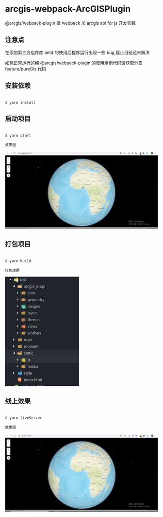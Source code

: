 # arcgis-webpack-ArcGISPlugin
@arcgis/webpack-plugin 做 webpack 加 arcgis api for js 开发实践

## 注意点

在添加第三方组件库 antd 的使用后程序运行出现一些 bug,截止目前还未解决

如想正常运行的纯 @arcgis/webpack-plugin 的使用示例代码请获取分支 feature/pureGis 代码

## 安装依赖

```shell

$ yarn install

```
## 启动项目

```shell

$ yarn start

```

`效果图`


![avatar](/effectPicture/start.png)

## 打包项目

```shell

$ yarn build

```

`打包结果`


![avatar](/effectPicture/dist.png)

## 线上效果

```shell

$ yarn liveServer

```

`效果图`


![avatar](/effectPicture/liveServer.png)
